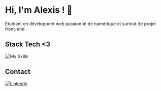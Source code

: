 # Hi, I'm Alexis ! 👋

Etudiant en développent web passionné de numérique et surtout de projet front-end.

## Stack Tech <3
![My Skills](https://skillicons.dev/icons?i=js,nodejs,react,vite,next,tailwind,sass,mysql,firebase,postgresql,git,vscode,figma)

## Contact 
[![LinkedIn](https://skillicons.dev/icons?i=linkedin)](https://www.linkedin.com/in/alexis-gontier/)


<!--

- 🔭 I’m currently working on ...
- 🌱 I’m currently learning ...
- 👯 I’m looking to collaborate on ...
- 🤔 I’m looking for help with ...
- 💬 Ask me about ...
- 📫 How to reach me: ...
- 😄 Pronouns: ...
- ⚡ Fun fact: ...
-->
